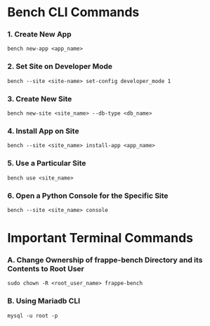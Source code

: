 # Bench CLI Commands

### 1. Create New App
```
bench new-app <app_name>
```
### 2. Set Site on Developer Mode
```
bench --site <site-name> set-config developer_mode 1
```
### 3. Create New Site
```
bench new-site <site_name> --db-type <db_name>
```
### 4. Install App on Site
```
bench --site <site_name> install-app <app_name>
```
### 5. Use a Particular Site
```
bench use <site_name>
```
### 6. Open a Python Console for the Specific Site
```
bench --site <site_name> console
```

# Important Terminal Commands

### A. Change Ownership of frappe-bench Directory and its Contents to Root User
```
sudo chown -R <root_user_name> frappe-bench
```
### B. Using Mariadb CLI
```
mysql -u root -p
```

